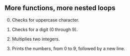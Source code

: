 ## More functions, more nested loops
0. Checks for uppercase character.

1. Checks for a digit (0 through 9).

2. Multiplies two integers.

3. Prints the numbers, from 0 to 9, followed by a new line.
